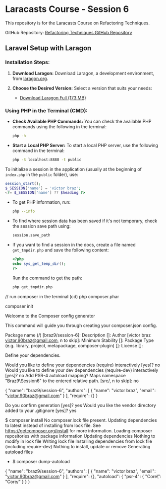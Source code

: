 # Laracasts Course - Session 6

This repository is for the Laracasts Course on Refactoring Techniques.

GitHub Repository: [Refactoring Techniques GitHub Repository](https://github.com/victor90braz/refactoring-techniques.git)

## Laravel Setup with Laragon

### Installation Steps:

1. **Download Laragon:**
   Download Laragon, a development environment, from [laragon.org](https://laragon.org/download/index.html).

2. **Choose the Desired Version:**
   Select a version that suits your needs:
   - [Download Laragon Full (173 MB)](https://github.com/leokhoa/laragon/releases/download/6.0.0/laragon-wamp.exe)

### Using PHP in the Terminal (CMD):

- **Check Available PHP Commands:**
  You can check the available PHP commands using the following in the terminal:

  ```sh
  php -h
  ```

- **Start a Local PHP Server:**
  To start a local PHP server, use the following command in the terminal:
  ```sh
  php -S localhost:8888 -t public
  ```

To initialize a session in the application (usually at the beginning of `index.php` in the `public` folder), use:

```php
session_start();
$_SESSION['name'] = 'victor braz';
<?= $_SESSION['name'] ?? $heading ?>
```

- To get PHP information, run:

  ```sh
  php --info
  ```

- To find where session data has been saved if it's not temporary, check the session save path using:

  ```sh
  session.save_path
  ```

- If you want to find a session in the docs, create a file named `get_tmpdir.php` and save the following content:

  ```php
  <?php
  echo sys_get_temp_dir();
  ?>
  ```

  Run the command to get the path:

  ```sh
  php get_tmpdir.php
  ```

// run composer in the terminal (cd)
php composer.phar

composer init

Welcome to the Composer config generator

This command will guide you through creating your composer.json config.

Package name (<vendor>/<name>) [braz9/session-6]:
Description []:
Author [victor braz <victor.90braz@gmail.com>, n to skip]:
Minimum Stability []:
Package Type (e.g. library, project, metapackage, composer-plugin) []:
License []:

Define your dependencies.

Would you like to define your dependencies (require) interactively [yes]? no
Would you like to define your dev dependencies (require-dev) interactively [yes]? no
Add PSR-4 autoload mapping? Maps namespace "Braz9\Session6" to the entered relative path. [src/, n to skip]: no

{
"name": "braz9/session-6",
"authors": [
{
"name": "victor braz",
"email": "victor.90braz@gmail.com"
}
],
"require": {}
}

Do you confirm generation [yes]? yes
Would you like the vendor directory added to your .gitignore [yes]? yes

$ composer install
No composer.lock file present. Updating dependencies to latest instead of installing from lock file. See https://getcomposer.org/install for more information.
Loading composer repositories with package information
Updating dependencies
Nothing to modify in lock file
Writing lock file
Installing dependencies from lock file (including require-dev)
Nothing to install, update or remove
Generating autoload files

- $ composer dump-autoload

{
"name": "braz9/session-6",
"authors": [
{
"name": "victor braz",
"email": "victor.90braz@gmail.com"
}
],
"require": {},
"autoload": {
"psr-4": {
"Core\\": "Core/"
}
}
}
